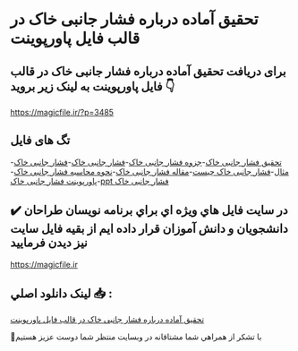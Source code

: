 # تحقیق آماده درباره فشار جانبی خاک در قالب فایل پاورپوینت

## برای دریافت تحقیق آماده درباره فشار جانبی خاک در قالب فایل پاورپوینت به لینک زیر بروید 👇

https://magicfile.ir/?p=3485

## تگ های فایل

-[تحقیق فشار جانبی خاک](https://magicfile.ir/product/%d8%aa%d8%ad%d9%82%db%8c%d9%82-%d8%a2%d9%85%d8%a7%d8%af%d9%87-%d8%af%d8%b1%d8%a8%d8%a7%d8%b1%d9%87-%d9%81%d8%b4%d8%a7%d8%b1-%d8%ac%d8%a7%d9%86%d8%a8%db%8c-%d8%ae%d8%a7%da%a9-%d8%af%d8%b1-%d9%be%d8%a7%d9%88%d8%b1%d9%be%d9%88%db%8c%d9%86%d8%aa/)-[جزوه فشار جانبی خاک](https://magicfile.ir/product/%d8%aa%d8%ad%d9%82%db%8c%d9%82-%d8%a2%d9%85%d8%a7%d8%af%d9%87-%d8%af%d8%b1%d8%a8%d8%a7%d8%b1%d9%87-%d9%81%d8%b4%d8%a7%d8%b1-%d8%ac%d8%a7%d9%86%d8%a8%db%8c-%d8%ae%d8%a7%da%a9-%d8%af%d8%b1-%d9%be%d8%a7%d9%88%d8%b1%d9%be%d9%88%db%8c%d9%86%d8%aa/)-[فشار جانبی خاک](https://magicfile.ir/product/%d8%aa%d8%ad%d9%82%db%8c%d9%82-%d8%a2%d9%85%d8%a7%d8%af%d9%87-%d8%af%d8%b1%d8%a8%d8%a7%d8%b1%d9%87-%d9%81%d8%b4%d8%a7%d8%b1-%d8%ac%d8%a7%d9%86%d8%a8%db%8c-%d8%ae%d8%a7%da%a9-%d8%af%d8%b1-%d9%be%d8%a7%d9%88%d8%b1%d9%be%d9%88%db%8c%d9%86%d8%aa/)-[فشار جانبی خاک مثال](https://magicfile.ir/product/%d8%aa%d8%ad%d9%82%db%8c%d9%82-%d8%a2%d9%85%d8%a7%d8%af%d9%87-%d8%af%d8%b1%d8%a8%d8%a7%d8%b1%d9%87-%d9%81%d8%b4%d8%a7%d8%b1-%d8%ac%d8%a7%d9%86%d8%a8%db%8c-%d8%ae%d8%a7%da%a9-%d8%af%d8%b1-%d9%be%d8%a7%d9%88%d8%b1%d9%be%d9%88%db%8c%d9%86%d8%aa/)-[فشار جانبی خاک چیست](https://magicfile.ir/product/%d8%aa%d8%ad%d9%82%db%8c%d9%82-%d8%a2%d9%85%d8%a7%d8%af%d9%87-%d8%af%d8%b1%d8%a8%d8%a7%d8%b1%d9%87-%d9%81%d8%b4%d8%a7%d8%b1-%d8%ac%d8%a7%d9%86%d8%a8%db%8c-%d8%ae%d8%a7%da%a9-%d8%af%d8%b1-%d9%be%d8%a7%d9%88%d8%b1%d9%be%d9%88%db%8c%d9%86%d8%aa/)-[مقاله فشار جانبی خاک](https://magicfile.ir/product/%d8%aa%d8%ad%d9%82%db%8c%d9%82-%d8%a2%d9%85%d8%a7%d8%af%d9%87-%d8%af%d8%b1%d8%a8%d8%a7%d8%b1%d9%87-%d9%81%d8%b4%d8%a7%d8%b1-%d8%ac%d8%a7%d9%86%d8%a8%db%8c-%d8%ae%d8%a7%da%a9-%d8%af%d8%b1-%d9%be%d8%a7%d9%88%d8%b1%d9%be%d9%88%db%8c%d9%86%d8%aa/)-[نحوه محاسبه فشار جانبی خاک](https://magicfile.ir/product/%d8%aa%d8%ad%d9%82%db%8c%d9%82-%d8%a2%d9%85%d8%a7%d8%af%d9%87-%d8%af%d8%b1%d8%a8%d8%a7%d8%b1%d9%87-%d9%81%d8%b4%d8%a7%d8%b1-%d8%ac%d8%a7%d9%86%d8%a8%db%8c-%d8%ae%d8%a7%da%a9-%d8%af%d8%b1-%d9%be%d8%a7%d9%88%d8%b1%d9%be%d9%88%db%8c%d9%86%d8%aa/)-[پاورپوینت فشار جانبی خاک](https://magicfile.ir/product/%d8%aa%d8%ad%d9%82%db%8c%d9%82-%d8%a2%d9%85%d8%a7%d8%af%d9%87-%d8%af%d8%b1%d8%a8%d8%a7%d8%b1%d9%87-%d9%81%d8%b4%d8%a7%d8%b1-%d8%ac%d8%a7%d9%86%d8%a8%db%8c-%d8%ae%d8%a7%da%a9-%d8%af%d8%b1-%d9%be%d8%a7%d9%88%d8%b1%d9%be%d9%88%db%8c%d9%86%d8%aa/)-[ppt فشار جانبی خاک](https://magicfile.ir/product/%d8%aa%d8%ad%d9%82%db%8c%d9%82-%d8%a2%d9%85%d8%a7%d8%af%d9%87-%d8%af%d8%b1%d8%a8%d8%a7%d8%b1%d9%87-%d9%81%d8%b4%d8%a7%d8%b1-%d8%ac%d8%a7%d9%86%d8%a8%db%8c-%d8%ae%d8%a7%da%a9-%d8%af%d8%b1-%d9%be%d8%a7%d9%88%d8%b1%d9%be%d9%88%db%8c%d9%86%d8%aa/)

## ✔️ در سايت فايل هاي ويژه اي براي برنامه نويسان طراحان دانشجويان و دانش آموزان قرار داده ايم از بقيه فايل سايت نيز ديدن فرماييد

https://magicfile.ir


## لينک دانلود اصلي 📥 :

[تحقیق آماده درباره فشار جانبی خاک در قالب فایل پاورپوینت](https://magicfile.ir/product/%d8%aa%d8%ad%d9%82%db%8c%d9%82-%d8%a2%d9%85%d8%a7%d8%af%d9%87-%d8%af%d8%b1%d8%a8%d8%a7%d8%b1%d9%87-%d9%81%d8%b4%d8%a7%d8%b1-%d8%ac%d8%a7%d9%86%d8%a8%db%8c-%d8%ae%d8%a7%da%a9-%d8%af%d8%b1-%d9%be%d8%a7%d9%88%d8%b1%d9%be%d9%88%db%8c%d9%86%d8%aa/) 


🙏با تشکر از همراهي شما مشتاقانه در وبسایت منتظر شما دوست عزیز هستیم

